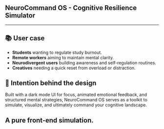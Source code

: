 ## NeuroCommand OS - Cognitive Resilience Simulator


---

## 📚 User case

- **Students** wanting to regulate study burnout.
- **Remote workers** aiming to maintain mental clarity.
- **Neurodivergent users** building awareness and self-regulation routines.
- **Creatives** needing a quick reset from overload or distraction.

## 🧠  Intention behind the design

Built with a dark mode UI for focus, animated emotional feedback, and structured mental strategies,
NeuroCommand OS serves as a toolkit to simulate, visualize, and ultimately command your cognitive landscape.

A pure front-end simulation.
---
